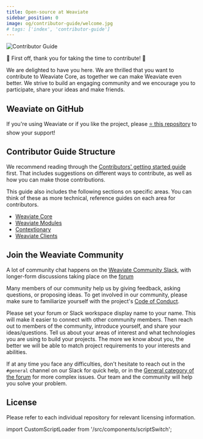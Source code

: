```yaml
---
title: Open-source at Weaviate
sidebar_position: 0
image: og/contributor-guide/welcome.jpg
# tags: ['index', 'contributor-guide']
---
```

![Contributor Guide](/img/contributor-guide/Weaviate.jpg)

🎉 First off, thank you for taking the time to contribute! 🎉

We are delighted to have you here. We are thrilled that you want to contribute to Weaviate Core, as together we can make Weaviate even better. We strive to build an engaging community and we encourage you to participate, share your ideas and make friends.

##  Weaviate on GitHub

If you're using Weaviate or if you like the project, please <a href="https://github.com/weaviate/weaviate">⭐ this repository</a>  to show your support!

## Contributor Guide Structure

We recommend reading through the [Contributors' getting started guide](./getting-started/index.md) first. That includes suggestions on different ways to contribute, as well as how you can make those contributions.

This guide also includes the following sections on specific areas. You can think of these as more technical, reference guides on each area for contributors.
- [Weaviate Core](./weaviate-core/index.md)
- [Weaviate Modules](./weaviate-modules/index.md)
- [Contextionary](./contextionary/index.md)
- [Weaviate Clients](./weaviate-clients/index.md)

## Join the Weaviate Community

A lot of community chat happens on the [Weaviate Community Slack](https://weaviate.io/slack), with longer-form discussions taking place on the [forum](https://forum.weaviate.io)

Many members of our community help us by giving feedback, asking questions, or proposing ideas. To get involved in our community, please make sure to familiarize yourself with the project's [Code of Conduct](https://weaviate.io/service/code-of-conduct).

Please set your forum or Slack workspace display name to your name. This will make it easier to connect with other community members. Then reach out to members of the community, introduce yourself, and share your ideas/questions. Tell us about your areas of interest and what technologies you are using to build your projects. The more we know about you, the better we will be able to match project requirements to your interests and abilities.

If at any time you face any difficulties, don't hesitate to reach out in the `#general` channel on our Slack for quick help, or in the [General category of the forum](https://forum.weaviate.io/c/general/4) for more complex issues. Our team and the community will help you solve your problem.

## License

Please refer to each individual repository for relevant licensing information.

import CustomScriptLoader from '/src/components/scriptSwitch';

<CustomScriptLoader/>